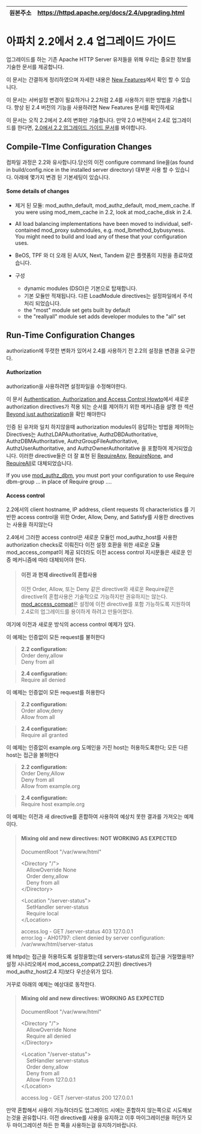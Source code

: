 |원본주소 | https://httpd.apache.org/docs/2.4/upgrading.html |
|:----|:----|

# 아파치 2.2에서 2.4 업그레이드 가이드

업그레이드를 하는 기존 Apache HTTP Server 유저들을 위해 우리는 중요한 정보를 기술한 문서를 제공합니다.

이 문서는 간결하게 정리하였으며 자세한 내용은 [New Features](https://httpd.apache.org/docs/2.4/new_features_2_4.html)에서 확인 할 수 있습니다.

이 문서는 서버설정 변경이 필요하거나 2.2처럼 2.4를 사용하기 위한 방법을 기술합니다. 향상 된 2.4 버전의 기능을 사용하려면 New Features 문서를 확인하세요

이 문서는 오직 2.2에서 2.4의 변화만 기술합니다. 만약 2.0 버전에서 2.4로 업그레이드를 한다면, [2.0에서 2.2 업그레이드 가이드 문서](http://httpd.apache.org/docs/2.2/upgrading.html)를 봐야합니다.


## Compile-TIme Configuration Changes

컴파일 과정은 2.2와 유사합니다.당신의 이전 configure command line을(as found in build/config.nice in the installed server directory) 대부분 사용 할 수 있습니다. 아래에 몇가지 변경 된 기본세팅이 있습니다.

#### Some details of changes
* 제거 된 모듈: mod_authn_default, mod_authz_default, mod_mem_cache. If you were using mod_mem_cache in 2.2, look at mod_cache_disk in 2.4.

* All load balancing implementations have been moved to individual, self-contained mod_proxy submodules, e.g. mod_lbmethod_bybusyness. You might need to build and load any of these that your configuration uses.

* BeOS, TPF 와 더 오래 된 A/UX, Next, Tandem 같은 플랫폼의 지원을 종료하였습니다.

* 구성
  + dynamic modules (DSO)은 기본으로 탑재합니다.
  + 기본 모듈만 적재됩니다. 다른 LoadModule directives는 설정파일에서 주석처리 되었습니다.
  + the "most" module set gets built by default
  + the "reallyall" module set adds developer modules to the "all" set

## Run-Time Configuration Changes

authorization에 뚜렷한 변화가 있어서 2.4를 사용하기 전 2.2의 설정을 변경을 요구한다.

#### Authorization

authorization을 사용하려면 설정파일을 수정해야한다.

이 문서 [Authentication, Authorization and Access Control Howto](https://httpd.apache.org/docs/2.4/howto/auth.html)에서 새로운 authorization directives가 적용 되는 순서를 제어하기 위한 메커니즘을 설명 한 섹션[Beyond just authorization](https://httpd.apache.org/docs/2.4/howto/auth.html#beyond)을 확인 해야한다

 인증 된 유저와 일치 하지않을때 authorization modules이 응답하는 방법을 제어하는 Directives는 AuthzLDAPAuthoritative, AuthzDBDAuthoritative, AuthzDBMAuthoritative, AuthzGroupFileAuthoritative, AuthzUserAuthoritative, and AuthzOwnerAuthoritative 을 포함하여 제거되었습니다. 이러한 directive들은 더 잘 표현 된 [RequireAny](https://httpd.apache.org/docs/2.4/mod/mod_authz_core.html#requireany), [RequireNone](https://httpd.apache.org/docs/2.4/mod/mod_authz_core.html#requirenone), and [RequireAll](https://httpd.apache.org/docs/2.4/mod/mod_authz_core.html#requireall)로 대체되었습니다.

If you use [mod_authz_dbm](https://httpd.apache.org/docs/2.4/mod/mod_authz_dbm.html), you must port your configuration to use Require dbm-group ... in place of Require group ....

#### Access control

2.2에서의  client hostname, IP address, client requests 의 characteristics 를 기반한 access control을 위한 Order, Allow, Deny, and Satisfy를 사용한 directives는 사용을 하지않는다

2.4에서 그러한 access control은 새로운 모듈인 mod_authz_host를 사용한 authorization checks로 이뤄진다
이전 설정 호환을 위한 새로운 모듈 mod_access_compat이 제공 되더라도 이전 access control 지시문들은 새로운 인증 메커니즘에 따라 대체되어야 한다.

> #### 이전 과 현재 directive의 혼합사용
> 이전 Order, Allow, 또는  Deny 같은 directive와 새로운 Require같은 directive의 혼합사용은 기술적으로 가능하지만 권유하지는 않는다. [mod_access_compat](https://httpd.apache.org/docs/2.4/mod/mod_access_compat.html)은 설정에 이전 directive를 포함 가능하도록 지원하여 2.4로의 업그레이드를 용이하게 하려고 만들어졌다.

여기에 이전과 새로운 방식의 access control 예제가 있다.

이 예제는 인증없이 모든 request를 불허한다

>**2.2 configuration:**<br>
Order deny,allow<br>
Deny from all

>**2.4 configuration:**<br>
Require all denied

이 예제는 인증없이 모든 request를 허용한다

>**2.2 configuration:**<br>
Order allow,deny<br>
Allow from all<br>

>**2.4 configuration:**<br>
Require all granted

이 예제는 인증없이 example.org 도메인을 가진 host는 허용하도록한다; 모든 다른 host는 접근을 불허한다

>**2.2 configuration:**<br>
Order Deny,Allow<br>
Deny from all<br>
Allow from example.org

>**2.4 configuration:**<br>
Require host example.org

이 예제는 이전과 새 directive를 혼합하여 사용하여 예상치 못한 결과를 가져오는 예제이다.

>#### Mixing old and new directives: NOT WORKING AS EXPECTED
>DocumentRoot "/var/www/html"
>
><Directory "/"><br>
>&emsp;AllowOverride None<br>
>&emsp;Order deny,allow<br>
>&emsp;Deny from all<br>
>\</Directory><br>
>
><Location "/server-status"><br>
>&emsp;SetHandler server-status<br>
>&emsp;Require local<br>
>\</Location>
>
> access.log - GET /server-status 403 127.0.0.1<br>
> error.log - AH01797: client denied by server configuration: /var/www/html/server-status

왜 httpd는 접근을 허용하도록 설정을했는데 servers-status로의 접근을 거절했을까?
설정 시나리오에서 mod_access_compat(2.2지원) directives가 mod_authz_host(2.4 지)보다 우선순위가 있다.

거꾸로 아래의 예제는 예상대로 동작한다.

>#### Mixing old and new directives: WORKING AS EXPECTED<br>
>DocumentRoot "/var/www/html"
>
><Directory "/"><br>
>&emsp;AllowOverride None<br>
>&emsp;Require all denied<br>
>\</Directory>
>
>\<Location "/server-status"><br>
&emsp;SetHandler server-status<br>
&emsp;Order deny,allow<br>
&emsp;Deny from all<br>
&emsp;Allow From 127.0.0.1<br>
>\</Location> <br>
>
>access.log - GET /server-status 200 127.0.0.1

만약 혼합해서 사용이 가능하더라도 업그레이드 시에는 혼합하지 않는쪽으로 시도해보는것을 권유합니다.
이전 directive를 사용을 유지하고 이후 마이그레이션을 하던가 모두 마이그레이션 하든 한 쪽을 사용하는걸 유지하기바랍니다.

